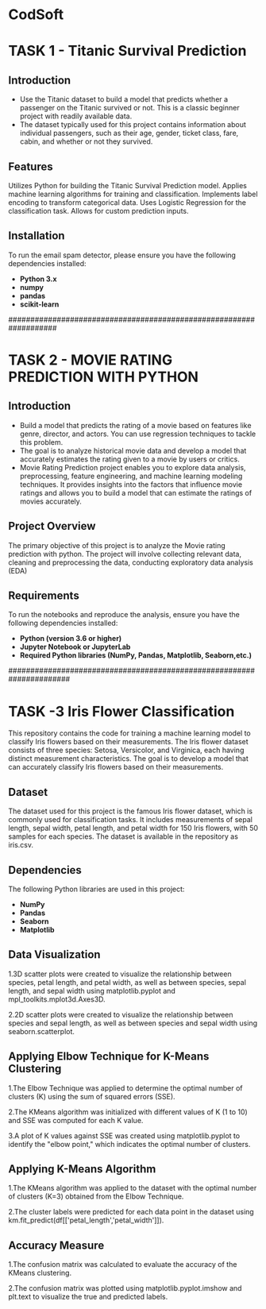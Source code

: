 # CodSoft
# TASK 1 - Titanic Survival Prediction
## Introduction
* Use the Titanic dataset to build a model that predicts whether a
passenger on the Titanic survived or not. This is a classic beginner
project with readily available data.
* The dataset typically used for this project contains information
about individual passengers, such as their age, gender, ticket
class, fare, cabin, and whether or not they survived.
## Features
Utilizes Python for building the Titanic Survival Prediction model.
Applies machine learning algorithms for training and classification.
Implements label encoding to transform categorical data.
Uses Logistic Regression for the classification task.
Allows for custom prediction inputs.

## Installation
To run the email spam detector, please ensure you have the following dependencies installed:

* **Python 3.x**
* **numpy** 
* **pandas** 
* **scikit-learn**

###################################################################

# TASK 2 - MOVIE RATING PREDICTION WITH PYTHON
## Introduction
* Build a model that predicts the rating of a movie based on
features like genre, director, and actors. You can use regression
techniques to tackle this problem.
* The goal is to analyze historical movie data and develop a model
that accurately estimates the rating given to a movie by users or
critics.
* Movie Rating Prediction project enables you to explore data
analysis, preprocessing, feature engineering, and machine
learning modeling techniques. It provides insights into the factors
that influence movie ratings and allows you to build a model that
can estimate the ratings of movies accurately.

## Project Overview
The primary objective of this project is to analyze the Movie rating prediction with python. The project will involve collecting relevant data, cleaning and preprocessing the data, conducting exploratory data analysis (EDA)

## Requirements
To run the notebooks and reproduce the analysis, ensure you have the following dependencies installed:
* **Python (version 3.6 or higher)**
* **Jupyter Notebook or JupyterLab**
* **Required Python libraries (NumPy, Pandas, Matplotlib, Seaborn,etc.)**

######################################################################

# TASK -3 Iris Flower Classification
This repository contains the code for training a machine learning model to classify Iris flowers based on their measurements. The Iris flower dataset consists of three species: Setosa, Versicolor, and Virginica, each having distinct measurement characteristics. The goal is to develop a model that can accurately classify Iris flowers based on their measurements.

## Dataset
The dataset used for this project is the famous Iris flower dataset, which is commonly used for classification tasks. It includes measurements of sepal length, sepal width, petal length, and petal width for 150 Iris flowers, with 50 samples for each species. The dataset is available in the repository as iris.csv.

## Dependencies
The following Python libraries are used in this project:

* **NumPy**
* **Pandas**
* **Seaborn**
* **Matplotlib**

## Data Visualization
1.3D scatter plots were created to visualize the relationship between species, petal length, and petal width, as well as between species, sepal length, and sepal width using matplotlib.pyplot and mpl_toolkits.mplot3d.Axes3D.

2.2D scatter plots were created to visualize the relationship between species and sepal length, as well as between species and sepal width using seaborn.scatterplot.

## Applying Elbow Technique for K-Means Clustering
1.The Elbow Technique was applied to determine the optimal number of clusters (K) using the sum of squared errors (SSE).

2.The KMeans algorithm was initialized with different values of K (1 to 10) and SSE was computed for each K value.

3.A plot of K values against SSE was created using matplotlib.pyplot to identify the "elbow point," which indicates the optimal number of clusters.

## Applying K-Means Algorithm
1.The KMeans algorithm was applied to the dataset with the optimal number of clusters (K=3) obtained from the Elbow Technique.

2.The cluster labels were predicted for each data point in the dataset using km.fit_predict(df[['petal_length','petal_width']]).

## Accuracy Measure
1.The confusion matrix was calculated to evaluate the accuracy of the KMeans clustering.

2.The confusion matrix was plotted using matplotlib.pyplot.imshow and plt.text to visualize the true and predicted labels.
